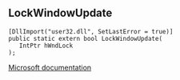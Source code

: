 ## LockWindowUpdate

```
[DllImport("user32.dll", SetLastError = true)]
public static extern bool LockWindowUpdate(
   IntPtr hWndLock
);
```

[Microsoft documentation](https://docs.microsoft.com/en-us/windows/win32/api/winuser/nf-winuser-lockwindowupdate)
